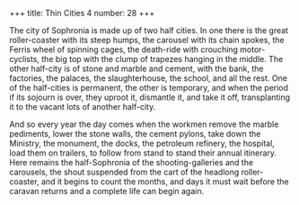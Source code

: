 +++
title: Thin Cities 4
number: 28
+++

The city of Sophronia is made up of two half cities. In one there is the great roller-coaster with its steep humps, the carousel with its chain spokes, the Ferris wheel of spinning cages, the death-ride with crouching motor-cyclists, the big top with the clump of trapezes hanging in the middle. The other half-city is of stone and marble and cement, with the bank, the factories, the palaces, the slaughterhouse, the school, and all the rest. One of the half-cities is permanent, the other is temporary, and when the period if its sojourn is over, they uproot it, dismantle it, and take it off, transplanting it to the vacant lots of another half-city.

And so every year the day comes when the workmen remove the marble pediments, lower the stone walls, the cement pylons, take down the Ministry, the monument, the docks, the petroleum refinery, the hospital, load them on trailers, to follow from stand to stand their annual itinerary. Here remains the half-Sophronia of the shooting-galleries and the carousels, the shout suspended from the cart of the headlong roller-coaster, and it begins to count the months, and days it must wait before the caravan returns and a complete life can begin again.